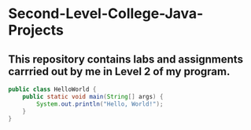 # Second-Level-College-Java-Projects
## This repository contains labs and assignments carrried out by me in Level 2 of my program.
```java
public class HelloWorld {
    public static void main(String[] args) {
        System.out.println("Hello, World!");
    }
} 
```
